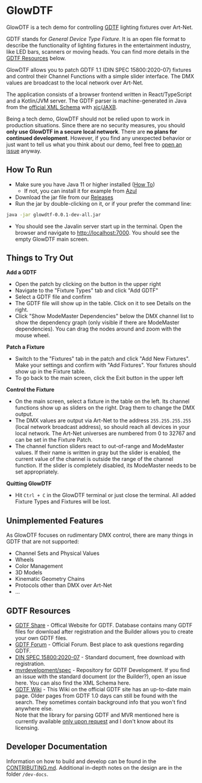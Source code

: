 # GlowDTF

GlowDTF is a tech demo for controlling [GDTF](https://gdtf-share.com/) lighting
fixtures over Art-Net. 

GDTF stands for *General Device Type Fixture*. It is an open file format to
describe the functionality of lighting fixtures in the entertainment industry,
like LED bars, scanners or moving heads. You can find more details in the [GDTF
Resources](#gdtf-resources) below. 

GlowDTF allows you to patch GDTF 1.1 (DIN SPEC 15800:2020-07) fixtures and control
their Channel Functions with a simple slider interface. The DMX values are
broadcast to the local network over Art-Net. 

The application consists of a browser frontend written in React/TypeScript and a
Kotlin/JVM server. The GDTF parser is machine-generated in Java from the
[official XML Schema](https://github.com/mvrdevelopment/spec/blob/main/gdtf.xsd)
with
[xjc](https://eclipse-ee4j.github.io/jaxb-ri/3.0.0/docs/ch03.html)/[JAXB](https://jakarta.ee/specifications/xml-binding/3.0/jakarta-xml-binding-spec-3.0.html).

Being a tech demo, GlowDTF should not be relied upon to work in production
situations. Since there are no security measures, you should **only use GlowDTF
in a secure local network**. There are **no plans for continued development**.
However, if you find any unexpected behavior or just want to tell us what you
think about our demo, feel free to [open an
issue](https://github.com/cueglow/glowdtf/issues/new) anyway. 

## How To Run

- Make sure you have Java 11 or higher installed ([How
  To](https://www.baeldung.com/java-check-is-installed))
  - If not, you can install it for example from
    [Azul](https://www.azul.com/downloads/?package=jre)
- Download the jar file from our [Releases](https://github.com/cueglow/glowdtf/releases)
- Run the jar by double-clicking on it, or if your prefer the command line:

```sh
java -jar glowdtf-0.0.1-dev-all.jar
```

- You should see the Javalin server start up in the terminal. Open the browser
  and navigate to <http://localhost:7000>. You should see the empty GlowDTF main
  screen. 

## Things to Try Out

**Add a GDTF**
- Open the patch by clicking on the button in the upper right
- Navigate to the "Fixture Types" tab and click "Add GDTF"
- Select a GDTF file and confirm
- The GDTF file will show up in the table. Click on it to see Details on the right. 
- Click "Show ModeMaster Dependencies" below the DMX channel list to show the
  dependency graph (only visible if there are ModeMaster dependencies). You can
  drag the nodes around and zoom with the mouse wheel. 

**Patch a Fixture**
- Switch to the "Fixtures" tab in the patch and click "Add New Fixtures". Make
  your settings and confirm with "Add Fixtures".  Your fixtures should show up
  in the Fixture table. 
- To go back to the main screen, click the Exit button in the upper left
  
**Control the Fixture**
- On the main screen, select a fixture in the table on the left. Its
  channel functions show up as sliders on the right. Drag them to change
  the DMX output.
- The DMX values are output via Art-Net to the address `255.255.255.255` (local
  network broadcast address), so should reach all devices in your local network.
  The Art-Net universes are numbered from 0 to 32767 and can be set in the
  Fixture Patch. 
- The channel function sliders react to out-of-range and ModeMaster values. If
  their name is written in gray but the slider is enabled, the current value of
  the channel is outside the range of the channel function. If the slider is
  completely disabled, its ModeMaster needs to be set appropriately. 

**Quitting GlowDTF**
- Hit `Ctrl + C` in the GlowDTF terminal or just close the terminal. All
added Fixture Types and Fixtures will be lost.

## Unimplemented Features

As GlowDTF focuses on rudimentary DMX control, there are many things in GDTF
that are not supported:
- Channel Sets and Physical Values
- Wheels
- Color Management
- 3D Models
- Kinematic Geometry Chains
- Protocols other than DMX over Art-Net
- ...

## GDTF Resources

- [GDTF Share](https://gdtf-share.com) - Offical Website for GDTF. Database
  contains many GDTF files for download after registration and the Builder allows
  you to create your own GDTF files. 
- [GDTF Forum](https://gdtf-share.com/forum/)  - Official Forum. Best place to
  ask questions regarding GDTF. 
- [DIN SPEC
  15800:2020-07](https://www.beuth.de/de/technische-regel/din-spec-15800/324748671) - Standard document, free download with registration. 
- [mvrdevelopment/spec](https://github.com/mvrdevelopment/spec) - Repository for
  GDTF Development. If you find an issue with the standard document (or the
  Builder?), open an issue here. You can also find the XML Schema here. 
- [GDTF Wiki](https://gdtf-share.com/wiki/Main_Page) - This Wiki on the official
  GDTF site has an up-to-date main page. Older pages from
  GDTF 1.0 days can still be found with the search. They sometimes contain
  background info that you won't find anywhere else.  
  Note that the library for parsing GDTF and MVR mentioned here is currently
  available [only upon
  request](https://gdtf-share.com/forum/index.php?/topic/339-mvr-portable-library/)
  and I don't know about its licensing. 

## Developer Documentation

Information on how to build and develop can be found in the
[CONTRIBUTING.md](CONTRIBUTING.md). Additional in-depth notes on the design are
in the folder `/dev-docs`. 